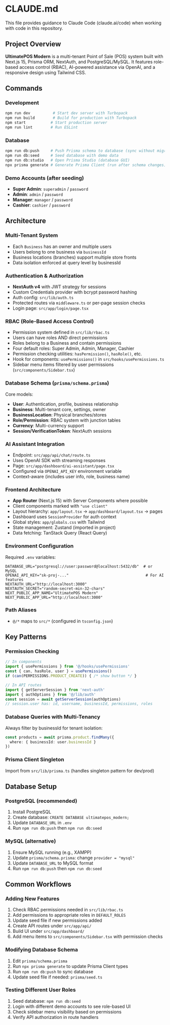 # CLAUDE.md

This file provides guidance to Claude Code (claude.ai/code) when working with code in this repository.

## Project Overview

**UltimatePOS Modern** is a multi-tenant Point of Sale (POS) system built with Next.js 15, Prisma ORM, NextAuth, and PostgreSQL/MySQL. It features role-based access control (RBAC), AI-powered assistance via OpenAI, and a responsive design using Tailwind CSS.

## Commands

### Development
```bash
npm run dev          # Start dev server with Turbopack
npm run build        # Build for production with Turbopack
npm start           # Start production server
npm run lint        # Run ESLint
```

### Database
```bash
npm run db:push     # Push Prisma schema to database (sync without migrations)
npm run db:seed     # Seed database with demo data
npm run db:studio   # Open Prisma Studio (database GUI)
npx prisma generate # Generate Prisma Client (run after schema changes)
```

### Demo Accounts (after seeding)
- **Super Admin**: `superadmin` / `password`
- **Admin**: `admin` / `password`
- **Manager**: `manager` / `password`
- **Cashier**: `cashier` / `password`

## Architecture

### Multi-Tenant System
- Each `Business` has an owner and multiple users
- Users belong to one business via `businessId`
- Business locations (branches) support multiple store fronts
- Data isolation enforced at query level by businessId

### Authentication & Authorization
- **NextAuth v4** with JWT strategy for sessions
- Custom Credentials provider with bcrypt password hashing
- Auth config: `src/lib/auth.ts`
- Protected routes via `middleware.ts` or per-page session checks
- Login page: `src/app/login/page.tsx`

### RBAC (Role-Based Access Control)
- Permission system defined in `src/lib/rbac.ts`
- Users can have roles AND direct permissions
- Roles belong to a Business and contain permissions
- Four default roles: Super Admin, Admin, Manager, Cashier
- Permission checking utilities: `hasPermission()`, `hasRole()`, etc.
- Hook for components: `usePermissions()` in `src/hooks/usePermissions.ts`
- Sidebar menu items filtered by user permissions (`src/components/Sidebar.tsx`)

### Database Schema (`prisma/schema.prisma`)
Core models:
- **User**: Authentication, profile, business relationship
- **Business**: Multi-tenant core, settings, owner
- **BusinessLocation**: Physical branches/stores
- **Role/Permission**: RBAC system with junction tables
- **Currency**: Multi-currency support
- **Session/VerificationToken**: NextAuth sessions

### AI Assistant Integration
- Endpoint: `src/app/api/chat/route.ts`
- Uses OpenAI SDK with streaming responses
- Page: `src/app/dashboard/ai-assistant/page.tsx`
- Configured via `OPENAI_API_KEY` environment variable
- Context-aware (includes user info, role, business name)

### Frontend Architecture
- **App Router** (Next.js 15) with Server Components where possible
- Client components marked with `"use client"`
- Layout hierarchy: `app/layout.tsx` → `app/dashboard/layout.tsx` → pages
- Dashboard uses `SessionProvider` for auth context
- Global styles: `app/globals.css` with Tailwind
- State management: Zustand (imported in project)
- Data fetching: TanStack Query (React Query)

### Environment Configuration
Required `.env` variables:
```env
DATABASE_URL="postgresql://user:password@localhost:5432/db"  # or MySQL
OPENAI_API_KEY="sk-proj-..."                                  # For AI features
NEXTAUTH_URL="http://localhost:3000"
NEXTAUTH_SECRET="random-secret-min-32-chars"
NEXT_PUBLIC_APP_NAME="UltimatePOS Modern"
NEXT_PUBLIC_APP_URL="http://localhost:3000"
```

### Path Aliases
- `@/*` maps to `src/*` (configured in `tsconfig.json`)

## Key Patterns

### Permission Checking
```typescript
// In components
import { usePermissions } from '@/hooks/usePermissions'
const { can, hasRole, user } = usePermissions()
if (can(PERMISSIONS.PRODUCT_CREATE)) { /* show button */ }

// In API routes
import { getServerSession } from 'next-auth'
import { authOptions } from '@/lib/auth'
const session = await getServerSession(authOptions)
// session.user has: id, username, businessId, permissions, roles
```

### Database Queries with Multi-Tenancy
Always filter by businessId for tenant isolation:
```typescript
const products = await prisma.product.findMany({
  where: { businessId: user.businessId }
})
```

### Prisma Client Singleton
Import from `src/lib/prisma.ts` (handles singleton pattern for dev/prod)

## Database Setup

### PostgreSQL (recommended)
1. Install PostgreSQL
2. Create database: `CREATE DATABASE ultimatepos_modern;`
3. Update `DATABASE_URL` in `.env`
4. Run `npm run db:push` then `npm run db:seed`

### MySQL (alternative)
1. Ensure MySQL running (e.g., XAMPP)
2. Update `prisma/schema.prisma`: change `provider = "mysql"`
3. Update `DATABASE_URL` to MySQL format
4. Run `npm run db:push` then `npm run db:seed`

## Common Workflows

### Adding New Features
1. Check RBAC permissions needed in `src/lib/rbac.ts`
2. Add permissions to appropriate roles in `DEFAULT_ROLES`
3. Update seed file if new permissions added
4. Create API routes under `src/app/api/`
5. Build UI under `src/app/dashboard/`
6. Add menu items to `src/components/Sidebar.tsx` with permission checks

### Modifying Database Schema
1. Edit `prisma/schema.prisma`
2. Run `npx prisma generate` to update Prisma Client types
3. Run `npm run db:push` to sync database
4. Update seed file if needed: `prisma/seed.ts`

### Testing Different User Roles
1. Seed database: `npm run db:seed`
2. Login with different demo accounts to see role-based UI
3. Check sidebar menu visibility based on permissions
4. Verify API authorization in route handlers
